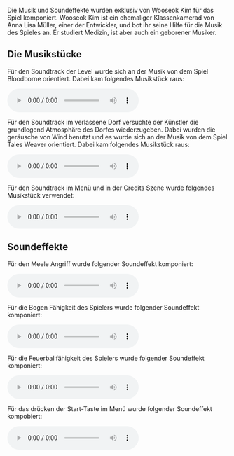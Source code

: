 Die Musik und Soundeffekte wurden exklusiv von Wooseok Kim für das Spiel komponiert. Wooseok Kim ist ein ehemaliger Klassenkamerad von Anna Lisa Müller, einer der Entwickler, und bot ihr seine Hilfe für die Musik des Spieles an. Er studiert Medizin, ist aber auch ein geborener Musiker.

## Die Musikstücke

Für den Soundtrack der Level wurde sich an der Musik von dem Spiel Bloodborne orientiert. Dabei kam folgendes Musikstück raus: 

![LevelMusic](uploads/e8f04786f61581ab01a4304d4d3f348d/LevelMusic.mp3)

Für den Soundtrack im verlassene Dorf versuchte der Künstler die grundlegend Atmosphäre des Dorfes wiederzugeben. Dabei wurden die geräusche von Wind benutzt und es wurde sich an der Musik von dem Spiel Tales Weaver orientiert. Dabei kam folgendes Musikstück raus:

![Dorf](uploads/ff9b5fe38e84301a44d8ed7ab6f727c7/Dorf.mp3) 

Für den Soundtrack im Menü und in der Credits Szene wurde folgendes Musikstück verwendet: 

![Titel](uploads/9a51b84cdcf1204aee8aa18b733466df/Titel.mp3)

## Soundeffekte

Für den Meele Angriff wurde folgender Soundeffekt komponiert: 

![Schwert](uploads/8ad3199ef8d593386d17c4496896d17c/Schwert.mp3)

Für die Bogen Fähigkeit des Spielers wurde folgender Soundeffekt komponiert: 

![Bogen](uploads/0036120d33844c8a080504e0dbdfcb4e/Bogen.mp3)

Für die Feuerballfähigkeit des Spielers wurde folgender Soundeffekt komponiert: 

![Feuerball](uploads/43f5d091693cec2a6f8fbc72a7ef6341/Feuerball.mp3)

Für das drücken der Start-Taste im Menü wurde folgender Soundeffekt kompobiert:

![Start](uploads/3b524255a67e1212f68ff6c81e4f9c0f/Start.mp3)